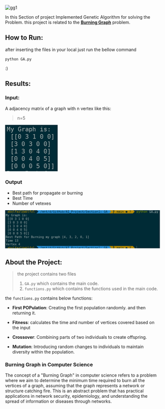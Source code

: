 



![gg1](https://github.com/abolfazlaghdaee/AI_Project/assets/69028985/5667066f-2ae4-4d0d-98ae-937cc19f133e)


In this Section of project Implemented Genetic Algorithm for solving the Problem. 
this project is related to the <u>[**Burning Graph**](#Burning-Graph-in-Computer-Science)</u> problem.





## How  to Run: 


after inserting the files in your local just run the bellow command


```
python GA.py
```
:)

## Results:


### Input:

A adjacency matrix of a graph with n vertex like this:

>n=5


![Alt text](Visualization/image.png)



### Output

- Best path for propagate or burning
- Best Time 
- Number of vetexes
  
  
![Alt text](Visualization/image-2.png)
## About the Project:
> the project contains two files 
> 1. `GA.py` which contains the main code.
> 2. `functions.py` which contains the functions used in the main code.


the `functions.py` contains below functions:

- **First POPulation**: Creating the first population randomly. and then returning it.

- **Fitness**: calculates the time and number of vertices covered based on the input


- **Crossover**: Combining parts of two individuals to create offspring.

- **Mutation**: Introducing random changes to individuals to maintain diversity within the population.


### Burning Graph in Computer Science

The concept of a "Burning Graph" in computer science refers to a problem where we aim to determine the minimum time required to burn all the vertices of a graph, assuming that the graph represents a network or structure catching fire. This is an abstract problem that has practical applications in network security, epidemiology, and understanding the spread of information or diseases through networks.


